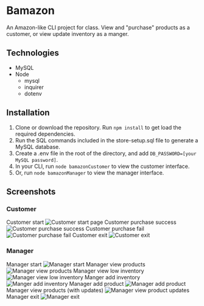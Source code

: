# Bamazon
An Amazon-like CLI project for class. View and "purchase" products as a customer, or view update inventory as a manger.

## Technologies
- MySQL
- Node
  - mysql
  - inquirer
  - dotenv

## Installation
1. Clone or download the repository. Run `npm install` to get load the required dependencies.
2. Run the SQL commands included in the store-setup.sql file to generate a MySQL database.
3. Create a .env file in the root of the directory, and add `DB_PASSWORD=[your MySQL password]`.
4. In your CLI, run `node bamazonCustomer` to view the customer interface.
5. Or, run `node bamazonManager` to view the manager interface.

## Screenshots
### Customer
Customer start
![Customer start page](./images/customer/bamazon-customer-01.png)
Customer purchase success
![Customer purchase success](./images/customer/bamazon-customer-02.png)
Customer purchase fail
![Customer purchase fail](./images/customer/bamazon-customer-03.png)
Customer exit
![Customer exit](./images/customer/bamazon-customer-04.png)

### Manager
Manager start
![Manager start](./images/manager/bamazon-manager-01.png)
Manager view products
![Manager view products](./images/manager/bamazon-manager-02.png)
Manager view low inventory
![Manager view low inventory](./images/manager/bamazon-manager-03.png)
Manger add inventory
![Manger add inventory](./images/manager/bamazon-manager-05.png)
Manager add product
![Manager add product](./images/manager/bamazon-manager-06.png)
Manager view products (with updates)
![Manager view product updates](./images/manager/bamazon-manager-07.png)
Manager exit
![Manager exit](./images/manager/bamazon-manager-08.png)
